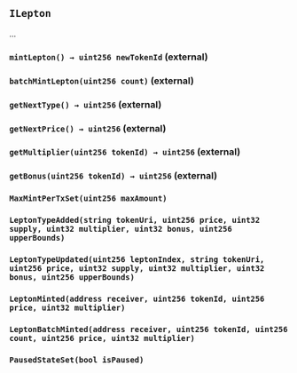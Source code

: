 ## `ILepton`



...


### `mintLepton() → uint256 newTokenId` (external)





### `batchMintLepton(uint256 count)` (external)





### `getNextType() → uint256` (external)





### `getNextPrice() → uint256` (external)





### `getMultiplier(uint256 tokenId) → uint256` (external)





### `getBonus(uint256 tokenId) → uint256` (external)






### `MaxMintPerTxSet(uint256 maxAmount)`





### `LeptonTypeAdded(string tokenUri, uint256 price, uint32 supply, uint32 multiplier, uint32 bonus, uint256 upperBounds)`





### `LeptonTypeUpdated(uint256 leptonIndex, string tokenUri, uint256 price, uint32 supply, uint32 multiplier, uint32 bonus, uint256 upperBounds)`





### `LeptonMinted(address receiver, uint256 tokenId, uint256 price, uint32 multiplier)`





### `LeptonBatchMinted(address receiver, uint256 tokenId, uint256 count, uint256 price, uint32 multiplier)`





### `PausedStateSet(bool isPaused)`





